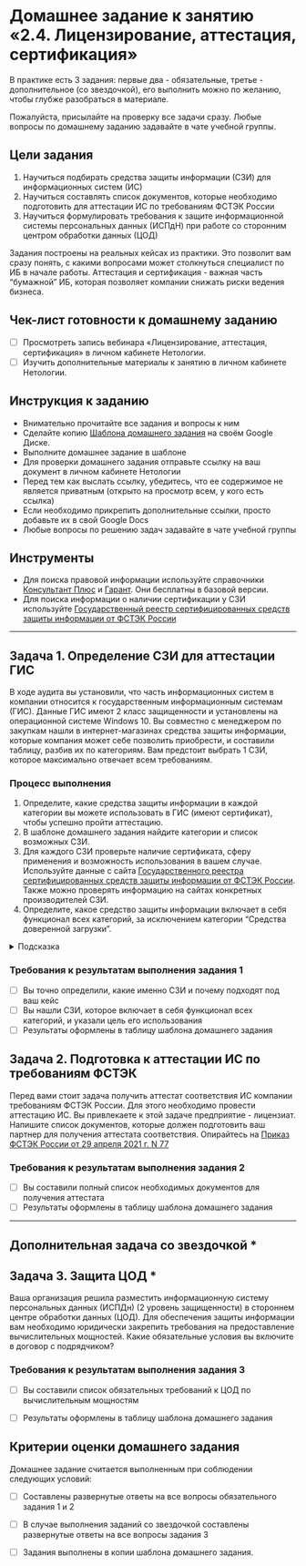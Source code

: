# Домашнее задание к занятию «2.4. Лицензирование, аттестация, сертификация»

В практике есть 3 задания: первые два - обязательные, третье - дополнительное (со звездочкой), его выполнить можно по желанию, чтобы глубже разобраться в материале. 

Пожалуйста, присылайте на проверку все задачи сразу. Любые вопросы по домашнему заданию задавайте в чате учебной группы.

## Цели задания
1. Научиться подбирать средства защиты информации (СЗИ) для информационных систем (ИС) 
2. Научиться составлять список документов, которые необходимо подготовить для аттестации ИС по требованиям ФСТЭК России
3. Научиться формулировать требования к защите информационной системы персональных данных (ИСПдН) при работе со сторонним центром обработки данных (ЦОД)

Задания построены на реальных кейсах из практики. Это позволит вам сразу понять, с какими вопросами может столкнуться специалист по ИБ в начале работы. Аттестация и сертификация - важная часть “бумажной” ИБ, которая позволяет компании снижать риски ведения бизнеса.  

## Чек-лист готовности к домашнему заданию
- [ ] Просмотреть запись вебинара «Лицензирование, аттестация, сертификация» в личном кабинете Нетологии.
- [ ] Изучить дополнительные материалы к занятию в личном кабинете Нетологии.

## Инструкция к заданию
* Внимательно прочитайте все задания и вопросы к ним
* Сделайте копию [Шаблона домашнего задания](https://docs.google.com/document/d/15rqNGZxD186Bipo8YZI4fhVsfHRNSqqiPDbjz-SeTF8/edit?usp=sharing) на своём Google Диске.
* Выполните домашнее задание в шаблоне
* Для проверки домашнего задания отправьте ссылку на ваш документ в личном кабинете Нетологии
* Перед тем как выслать ссылку, убедитесь, что ее содержимое не является приватным (открыто на просмотр всем, у кого есть ссылка)
* Если необходимо прикрепить дополнительные ссылки, просто добавьте их в свой Google Docs
* Любые вопросы по решению задач задавайте в чате учебной группы

## Инструменты
* Для поиска правовой информации используйте справочники [Консультант Плюс](https://www.consultant.ru/) и [Гарант](https://www.garant.ru/). Они бесплатны в базовой версии. 
* Для поиска информации о наличии сертификации у СЗИ используйте [Государственный реестр сертифицированных средств защиты информации от ФСТЭК России](https://reestr.fstec.ru/reg3)

--- 

## Задача 1. Определение СЗИ для аттестации ГИС  
В ходе аудита вы установили, что часть информационных систем в компании относится к государственным информационным системам (ГИС). Данные ГИС имеют 2 класс защищенности и установлены на операционной системе Windows 10. Вы совместно с менеджером по закупкам нашли в интернет-магазинах средства защиты информации, которые компания может себе позволить приобрести, и составили таблицу, разбив их по категориям. Вам предстоит выбрать 1 СЗИ, которое максимально отвечает всем требованиям. 

### Процесс выполнения
1. Определите, какие средства защиты информации в каждой категории вы можете использовать в ГИС (имеют сертификат), чтобы успешно пройти аттестацию. 
2. В шаблоне домашнего задания найдите категории и список возможных СЗИ. 
3. Для каждого СЗИ проверьте наличие сертификата, сферу применения и возможность использования в вашем случае. Используйте данные с сайта [Государственного реестра сертифицированных средств защиты информации от ФСТЭК России](https://reestr.fstec.ru/reg3). Также можно проверять информацию на сайтах конкретных производителей СЗИ. 
4. Определите, какое средство защиты информации включает в себя функционал всех категорий, за исключением категории “Средства доверенной загрузки”.

<details>
    <summary>Подсказка</summary>

`Данное средство защиты информации находится в категории “Средства защиты информации от несанкционированного доступа”.` 

  </details>

### Требования к результатам выполнения задания 1
- [ ] Вы точно определили, какие именно СЗИ и почему подходят под ваш кейс
- [ ] Вы нашли СЗИ, которое включает в себя функционал всех категорий, и указали цель его использования
- [ ] Результаты оформлены в таблицу шаблона домашнего задания

## Задача 2. Подготовка к аттестации ИС по требованиям ФСТЭК
Перед вами стоит задача получить аттестат соответствия ИС компании требованиям ФСТЭК России. Для этого необходимо провести аттестацию ИС. Вы привлекаете к этой задаче предприятие - лицензиат. Напишите список документов, которые должен подготовить ваш партнер для получения аттестата соответствия. Опирайтесь на [Приказ ФСТЭК России от 29 апреля 2021 г. N 77](https://u.netology.ru/backend/uploads/lms/attachments/files/data/54671/%D0%9F%D1%80%D0%B8%D0%BA%D0%B0%D0%B7_%D0%A4%D0%A1%D0%A2%D0%AD%D0%9A_%D0%A0%D0%BE%D1%81%D1%81%D0%B8%D0%B8_%D0%BE%D1%82_29_%D0%B0%D0%BF%D1%80%D0%B5%D0%BB%D1%8F_2021_%D0%B3._N_77.pdf)

### Требования к результатам выполнения задания 2
- [ ] Вы составили полный список необходимых документов для получения аттестата
- [ ] Результаты оформлены в таблицу шаблона домашнего задания

--- 
## Дополнительная задача со звездочкой *

## Задача 3. Защита ЦОД *
Ваша организация решила разместить информационную систему персональных данных (ИСПДн) (2 уровень защищенности) в стороннем центре обработки данных (ЦОД). Для обеспечения защиты информации вам необходимо юридически закрепить требования на предоставление вычислительных мощностей. Какие обязательные условия вы включите в договор с подрядчиком? 

### Требования к результатам выполнения задания 3
- [ ] Вы составили список обязательных требований к ЦОД по вычислительным мощностям
- [ ] Результаты оформлены в таблицу шаблона домашнего задания


## Критерии оценки домашнего задания
Домашнее задание считается выполненным при соблюдении следующих условий:
- [ ] Составлены развернутые ответы на все вопросы обязательного задания 1 и 2
- [ ] В случае выполнения заданий со звездочкой составлены развернутые ответы на все вопросы задания 3
- [ ] Задания выполнены в копии шаблона домашнего задания.

